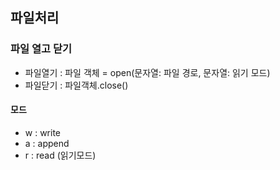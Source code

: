 ## 파일처리
### 파일 열고 닫기
* 파일열기 : 파일 객체 = open(문자열: 파일 경로, 문자열: 읽기 모드)
* 파일닫기 : 파일객체.close()

#### 모드
* w : write
* a : append
* r : read (읽기모드)